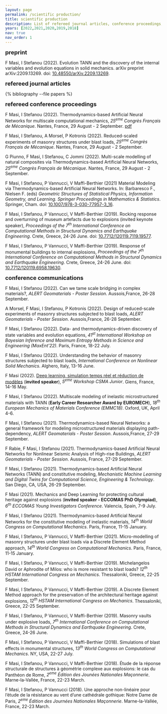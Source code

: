 ```yaml
---
layout: page
permalink: /scientific production/
title: scientific production
description: List of refereed journal articles, conference proceedings, preprints, and communications.
years: [2022,2021,2020,2019,2018]
nav: true
nav_order: 1
---
```

<!-- _pages/publications.md -->
<p><font size="+1"><b>preprint</b></font></p>

  <p>F Masi, I Stefanou (2022). Evolution TANN and the discovery of the internal variables and evolution equations in solid mechanics. arXiv preprint arXiv:2209.13269. doi: <a href="https://doi.org/10.48550/arXiv.2209.13269">10.48550/arXiv.2209.13269</a>.</p>



<div><font size="+1"><b>refereed journal articles</b></font></div>
<div class="publications">

{% bibliography --file papers %}


</div>

<p><font size="+1"><b>refereed conference proceedings</b></font></p>

  <p>F Masi, I Stefanou (2022). Thermodynamics-based Artificial Neural Networks for multiscale computational mechanics, <i>25<sup>eme</sup> Congrès Français de Mécanique</i>. Nantes, France, 29 August - 2 September. <a href="assets/pdf/fullpaper-masi-filippo-2022-05-02045730.pdf">pdf</a> <a href="{{ fullpaper-masi-filippo-2022-05-02045730 | prepend: 'assets/pdf/' | relative_url}}" target="_blank" rel="noopener noreferrer" class="float-right"><i class="fas fa-file-pdf"></i></a>
  </p>
  <p>F Masi, I Stefanou, A Morsel, P Kotronis (2022). Reduced-scaled experiments of masonry structures under blast loads, <i>25<sup>eme</sup> Congrès Français de Mécanique</i>. Nantes, France, 29 August - 2 September.</p>
  <p> G Piunno, F Masi, I Stefanou, C Jommi (2022). Multi-scale modelling of natural composites via Thermodynamics-based Artificial Neural Networks, <i>25<sup>eme</sup> Congrès Français de Mécanique</i>. Nantes, France, 29 August - 2 September.</p>
  <p> F Masi, I Stefanou, P Vannucci, V Maffi-Berthier (2021) Material Modeling via Thermodynamics-based Artificial Neural Networks. In: Barbaresco F., Nielsen F. (eds) <i>Geometric Structures of Statistical Physics, Information Geometry, and Learning. Springer Proceedings in Mathematics &amp; Statistics</i>. Springer, Cham. doi: <a href="https://doi.org/10.1007/978-3-030-77957-3_16">10.1007/978-3-030-77957-3_16</a>.</p>
  <p> F Masi, I Stefanou, P Vannucci, V Maffi-Berthier (2019). Rocking response and overturning of museum artefacts due to explosions (invited keynote speaker), <i>Proceedings of the 7<sup>th</sup> International Conference on Computational Methods in Structural Dynamics and Earthquake Engineering</i>. Crete, Greece, 24-26 June. doi: <a href="https://www.eccomasproceedia.org/conferences/thematic-conferences/compdyn-2019/7119">10.7712/120119.7119.19577</a>.</p>
  <p> F Masi, I Stefanou, P Vannucci, V Maffi-Berthier (2019). Response of monumental buildings to internal explosions, <i>Proceedings of the 7<sup>th</sup> International Conference on Computational Methods in Structural Dynamics and Earthquake Engineering</i>. Crete, Greece, 24-26 June. doi: <a href="https://doi.org/10.7712/120119.6958.19630">10.7712/120119.6958.19630</a>.</p>


<p><font size="+1"><b>conference communications</b></font></p>



<p>F Masi, I Stefanou (2022). Can we tame scale bridging in complex materials?, <i>ALERT Geomaterials - Poster Session</i>. Aussois,France, 26-28 September.</p>
<p>A Morsel, F Masi, I Stefanou, P Kotronis (2022). Design of reduced-scale experiments of masonry structures subjected to blast loads, <i>ALERT Geomaterials - Poster Session</i>. Aussois,France, 26-28 September.</p>
<p>F Masi, I Stefanou (2022). Data- and thermodynamics-driven discovery of state variables and evolution equations, <i>41<sup>st</sup> International Workshop on Bayesian Inference and Maximum Entropy Methods in Science and Engineering (MaxEnt’22)</i>. Paris, France, 18-22 July.</p>
<p>F Masi, I Stefanou (2022). Understanding the behavior of masonry structures subjected to blast loads, <i>International Conference on Nonlinear Solid Mechanics</i>. Alghero, Italy, 13-16 June.</p>
<p>F Masi (2022). <a href="https://github.com/filippo-masi/CSMA-Workshop-in-Deep-Learning">Deep learning, simulation temps réel et réduction de modèles</a> (<b>invited speaker</b>), <i>5<sup>eme</sup> Workshop CSMA Junior</i>. Giens, France, 14-16 May.</p>
<p>F Masi, I Stefanou (2022). Multiscale modeling of inelastic microstructured materials with TANN (<b>Early Career Researcher Award by EUROMECH</b>), <i>18<sup>th</sup> European Mechanics of Materials Conference (EMMC18)</i>. Oxford, UK, April 4-6.</p>
<p>F Masi, I Stefanou (2021). Thermodynamics-based Neural Networks: a general framework for modeling microstructured materials displaying path-dependency, <i>ALERT Geomaterials - Poster Session</i>. Aussois,France, 27-29 September.</p>
<p>F Rabie, F Masi, I Stefanou (2021). Thermodynamics-based Artificial Neural Networks for Nonlinear Seismic Analysis of High-rise Buildings, <i>ALERT Geomaterials - Poster Session</i>. Aussois, France, 27-29 September.</p>
<p>F Masi, I Stefanou (2021). Thermodynamics-based Artificial Neural Networks (TANN) and constitutive modeling, <i>Mechanistic Machine Learning and Digital Twins for Computational Science, Engineering & Technology</i>. San Diego, CA, USA, 26-29 September.</p>
<p>F Masi (2021). Mechanics and Deep Learning for protecting cultural heritage against explosions (<b>invited speaker - ECCOMAS PhD Olympiad</b>), <i>6<sup>th</sup> ECCOMAS Young Investigators Conference</i>. Valencia, Spain, 7-9 July.</p>
<p>F Masi, I Stefanou (2021). Thermodynamics-based Artificial Neural Networks for the constitutive modeling of inelastic materials, <i>14<sup>th</sup> World Congress on Computational Mechanics</i>. Paris, France, 11-15 January.</p>
<p>F Masi, I Stefanou, P Vannucci, V Maffi-Berthier (2021). Micro-modelling of masonry structures under blast loads via a Discrete Element Method approach, <i>14<sup>th</sup> World Congress on Computational Mechanics</i>. Paris, France, 11-15 January.</p>
<p>F Masi, I Stefanou, P Vannucci, V Maffi-Berthier (2019). Michelangelos David or Aphrodite of Milos: who is more resistant to blast loads? <i>12<sup>th</sup> HSTAM International Congress on Mechanics</i>. Thessaloniki, Greece, 22-25 September. </p>
<p>F Masi, I Stefanou, P Vannucci, V Maffi-Berthier (2019). A Discrete Element Method approach for the preservation of the architectural heritage against explosions, <i>12<sup>th</sup> HSTAM International Congress on Mechanics</i>. Thessaloniki, Greece, 22-25 September.</p>
<p>F Masi, I Stefanou, P Vannucci, V Maffi-Berthier (2019). Masonry vaults under explosive loads, <i>7<sup>th</sup> International Conference on Computational Methods in Structural Dynamics and Earthquake Engineering</i>. Crete, Greece, 24-26 June.</p>
<p>F Masi, I Stefanou, P Vannucci, V Maffi-Berthier (2018). Simulations of blast effects in monumental structures, <i>13<sup>th</sup> World Congress on Computational Mechanics</i>. NY, USA, 22-27 July.</p>
<p>F Masi, I Stefanou, P Vannucci, V Maffi-Berthier (2018). Étude de la réponse structurale de structures à géométrie complexe aux explosions: le cas du Panthéon de Rome, <i>2<sup>eme</sup> Édition des Jounées Nationales Maçonnerie</i>. Marne-la-Vallée, France, 22-23 March.</p>
<p>F Masi, I Stefanou, P Vannucci (2018). Une approche non-linéaire pour l’étude de la résistance au vent d’une cathédrale gothique: Notre Dame de Paris, <i>2<sup>eme</sup> Édition des Journées Nationales Maçonnerie</i>. Marne-la-Vallée, France, 22-23 March.</p>

